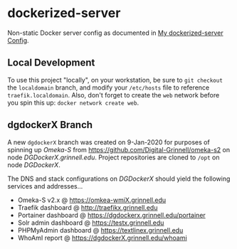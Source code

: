 # dockerized-server

Non-static Docker server config as documented in [My dockerized-server Config](https://static.grinnell.edu/blogs/McFateM/posts/042-my-dockerized-server-config).

## Local Development
To use this project "locally", on your workstation, be sure to `git checkout` the `localdomain` branch, and modify your `/etc/hosts` file to reference `traefik.localdomain`.  Also, don't forget to create the `web` network before you spin this up: `docker network create web`.

## dgdockerX Branch

A new `dgdockerX` branch was created on 9-Jan-2020 for purposes of spinning up _Omeka-S_ from https://github.com/Digital-Grinnell/omeka-s2 on node _DGDockerX.grinnell.edu_.  Project repositories are cloned to `/opt` on node _DGDockerX_.

The DNS and stack configurations on _DGDockerX_ should yield the following services and addresses...

  - Omeka-S v2.x @ https://omkea-wmiX.grinnell.edu
  - Traefik dashboard @ http://traefikx.grinnell.edu
  - Portainer dashboard @ https://dgdockerx.grinnell.edu/portainer
  - Solr admin dashboard @ https://testx.grinnell.edu
  - PHPMyAdmin dashboard @ https://textlinex.grinnell.edu     
  - WhoAmI report @ https://dgdockerX.grinnell.edu/whoami             
